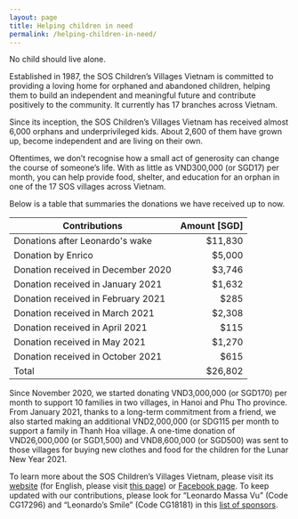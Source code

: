 ```yaml
---
layout: page
title: Helping children in need
permalink: /helping-children-in-need/
---
```



No child should live alone.

Established in 1987, the SOS Children’s Villages Vietnam is committed to providing a loving home for orphaned and abandoned children, helping them to build an independent and meaningful future and contribute positively to the community. It currently has 17 branches across Vietnam.

Since its inception, the SOS Children’s Villages Vietnam has received almost 6,000 orphans and underprivileged kids. About 2,600 of them have grown up, become independent and are living on their own.

Oftentimes, we don’t recognise how a small act of generosity can change the course of someone’s life. With as little as VND300,000 (or SGD17) per month, you can help provide food, shelter, and education for an orphan in one of the 17 SOS villages across Vietnam.

Below is a table that summaries the donations we have received up to now.

| Contributions   | Amount [SGD] |
|----------|-------:|
| Donations after Leonardo's wake | $11,830 |
| Donation by Enrico |   $5,000 |
| Donation received in December 2020 |   $3,746 |
| Donation received in January 2021 |   $1,632 |
| Donation received in February 2021 |   $285 |
| Donation received in March 2021 |   $2,308 |
| Donation received in April 2021 |   $115 |
| Donation received in May 2021 |   $1,270 |
| Donation received in October 2021 |   $615 |
| Total | $26,802|

Since November 2020, we started donating VND3,000,000 (or SGD170) per month to support 10 families in two villages, in Hanoi and Phu Tho province. From January 2021, thanks to a long-term commitment from a friend, we also started making an additional VND2,000,000 (or SDG115 per month to support a family in Thanh Hoa village. A one-time donation of VND26,000,000 (or SGD1,500) and VND8,600,000 (or SGD500) was sent to those villages for buying new clothes and food for the children for the Lunar New Year 2021.

To learn more about the SOS Children’s Villages Vietnam, please visit its [website](https://sosvietnam.org/) (for English, please visit [this page](https://www.sos-childrensvillages.org/where-we-help/asia/vietnam)) or [Facebook page](https://www.facebook.com/soschildrensvillagesVietnam/). To keep updated with our contributions, please look for “Leonardo Massa Vu” (Code CG17296) and “Leonardo’s Smile” (Code CG18181) in this [list of sponsors](https://docs.google.com/spreadsheets/d/1mF7sDApfwORrheGJsoJCaH68x7cRrGi8YXi_BJiouMw/edit#gid=0).
